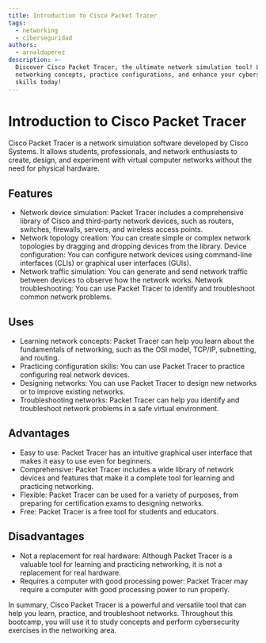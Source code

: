 ```yaml
---
title: Introduction to Cisco Packet Tracer
tags:
  - networking
  - ciberseguridad
authors:
  - arnaldoperez
description: >-
  Discover Cisco Packet Tracer, the ultimate network simulation tool! Learn
  networking concepts, practice configurations, and enhance your cybersecurity
  skills today!
---
```

# Introduction to Cisco Packet Tracer

Cisco Packet Tracer is a network simulation software developed by Cisco Systems. It allows students, professionals, and network enthusiasts to create, design, and experiment with virtual computer networks without the need for physical hardware.

## Features

- Network device simulation: Packet Tracer includes a comprehensive library of Cisco and third-party network devices, such as routers, switches, firewalls, servers, and wireless access points.
- Network topology creation: You can create simple or complex network topologies by dragging and dropping devices from the library.
Device configuration: You can configure network devices using command-line interfaces (CLIs) or graphical user interfaces (GUIs).
- Network traffic simulation: You can generate and send network traffic between devices to observe how the network works.
Network troubleshooting: You can use Packet Tracer to identify and troubleshoot common network problems.

## Uses

- Learning network concepts: Packet Tracer can help you learn about the fundamentals of networking, such as the OSI model, TCP/IP, subnetting, and routing.
- Practicing configuration skills: You can use Packet Tracer to practice configuring real network devices.
- Designing networks: You can use Packet Tracer to design new networks or to improve existing networks.
- Troubleshooting networks: Packet Tracer can help you identify and troubleshoot network problems in a safe virtual environment.

## Advantages

- Easy to use: Packet Tracer has an intuitive graphical user interface that makes it easy to use even for beginners.
- Comprehensive: Packet Tracer includes a wide library of network devices and features that make it a complete tool for learning and practicing networking.
- Flexible: Packet Tracer can be used for a variety of purposes, from preparing for certification exams to designing networks.
- Free: Packet Tracer is a free tool for students and educators.

## Disadvantages

- Not a replacement for real hardware: Although Packet Tracer is a valuable tool for learning and practicing networking, it is not a replacement for real hardware.
- Requires a computer with good processing power: Packet Tracer may require a computer with good processing power to run properly.

In summary, Cisco Packet Tracer is a powerful and versatile tool that can help you learn, practice, and troubleshoot networks. Throughout this bootcamp, you will use it to study concepts and perform cybersecurity exercises in the networking area.
